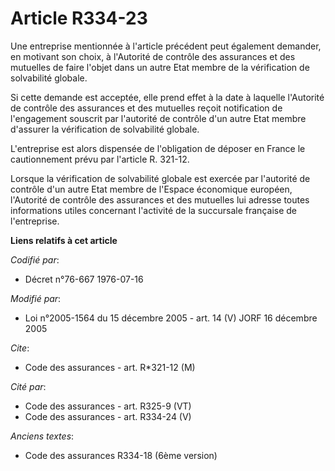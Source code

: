 # Article R334-23

Une entreprise mentionnée à l'article précédent peut également demander, en motivant son choix, à l'Autorité de contrôle des
assurances et des mutuelles de faire l'objet dans un autre Etat membre de la vérification de solvabilité globale.

Si cette demande est acceptée, elle prend effet à la date à laquelle l'Autorité de contrôle des assurances et des mutuelles
reçoit notification de l'engagement souscrit par l'autorité de contrôle d'un autre Etat membre d'assurer la vérification de
solvabilité globale.

L'entreprise est alors dispensée de l'obligation de déposer en France le cautionnement prévu par l'article R. 321-12.

Lorsque la vérification de solvabilité globale est exercée par l'autorité de contrôle d'un autre Etat membre de l'Espace
économique européen, l'Autorité de contrôle des assurances et des mutuelles lui adresse toutes informations utiles concernant
l'activité de la succursale française de l'entreprise.

**Liens relatifs à cet article**

_Codifié par_:

  - Décret n°76-667 1976-07-16

_Modifié par_:

  - Loi n°2005-1564 du 15 décembre 2005 - art. 14 (V) JORF 16 décembre 2005

_Cite_:

  - Code des assurances - art. R*321-12 (M)

_Cité par_:

  - Code des assurances - art. R325-9 (VT)
  - Code des assurances - art. R334-24 (V)

_Anciens textes_:

  - Code des assurances R334-18 (6ème version)
